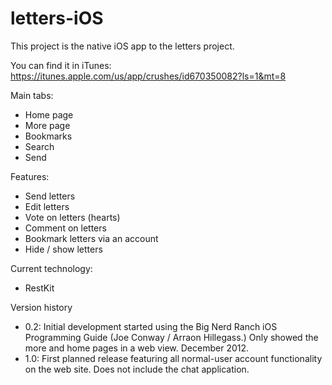 letters-iOS
===========

This project is the native iOS app to the letters project.

You can find it in iTunes: https://itunes.apple.com/us/app/crushes/id670350082?ls=1&mt=8

Main tabs:
+ Home page
+ More page
+ Bookmarks
+ Search
+ Send

Features:
+ Send letters
+ Edit letters
+ Vote on letters (hearts)
+ Comment on letters
+ Bookmark letters via an account
+ Hide / show letters

Current technology:
+ RestKit

Version history
+ 0.2: Initial development started using the Big Nerd Ranch iOS Programming Guide (Joe Conway / Arraon Hillegass.) Only showed the more and home pages in a web view. December 2012.
+ 1.0: First planned release featuring all normal-user account functionality on the web site. Does not include the chat application. 


